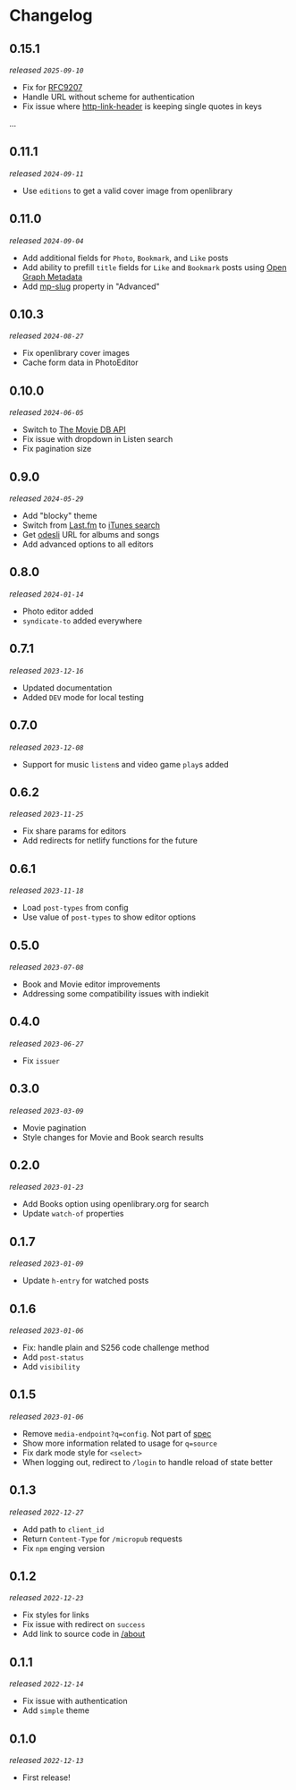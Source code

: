 # Changelog

## 0.15.1
_released `2025-09-10`_
* Fix for [RFC9207](https://www.rfc-editor.org/rfc/rfc9207)
* Handle URL without scheme for authentication
* Fix issue where [http-link-header](https://www.npmjs.com/package/http-link-header) is keeping single quotes in keys

...

## 0.11.1
_released `2024-09-11`_
* Use `editions` to get a valid cover image from openlibrary

## 0.11.0
_released `2024-09-04`_
* Add additional fields for `Photo`, `Bookmark`, and `Like` posts
* Add ability to prefill `title` fields for `Like` and `Bookmark` posts using [Open Graph Metadata](https://ogp.me/)
* Add [mp-slug](https://indieweb.org/Micropub-extensions#Slug) property in "Advanced"

## 0.10.3
_released `2024-08-27`_
* Fix openlibrary cover images
* Cache form data in PhotoEditor

## 0.10.0
_released `2024-06-05`_
* Switch to [The Movie DB API](https://developer.themoviedb.org/)
* Fix issue with dropdown in Listen search
* Fix pagination size

## 0.9.0
_released `2024-05-29`_
* Add "blocky" theme
* Switch from [Last.fm](https://www.last.fm/api) to [iTunes search](https://developer.apple.com/library/archive/documentation/AudioVideo/Conceptual/iTuneSearchAPI/Searching.html#//apple_ref/doc/uid/TP40017632-CH5-SW1)
* Get [odesli](https://odesli.co/) URL for albums and songs
* Add advanced options to all editors

## 0.8.0
_released `2024-01-14`_
* Photo editor added
* `syndicate-to` added everywhere

## 0.7.1
_released `2023-12-16`_
* Updated documentation
* Added `DEV` mode for local testing

## 0.7.0
_released `2023-12-08`_
* Support for music `listen`s and video game `play`s added

## 0.6.2
_released `2023-11-25`_
* Fix share params for editors
* Add redirects for netlify functions for the future

## 0.6.1
_released `2023-11-18`_
* Load `post-types` from config
* Use value of `post-types` to show editor options

## 0.5.0
_released `2023-07-08`_
* Book and Movie editor improvements
* Addressing some compatibility issues with indiekit

## 0.4.0
_released `2023-06-27`_
* Fix `issuer`

## 0.3.0
_released `2023-03-09`_
* Movie pagination
* Style changes for Movie and Book search results

## 0.2.0
_released `2023-01-23`_
* Add Books option using openlibrary.org for search
* Update `watch-of` properties

## 0.1.7
_released `2023-01-09`_
* Update `h-entry` for watched posts

## 0.1.6
_released `2023-01-06`_
* Fix: handle plain and S256 code challenge method
* Add `post-status`
* Add `visibility`

## 0.1.5
_released `2023-01-06`_
* Remove `media-endpoint?q=config`. Not part of [spec](https://micropub.spec.indieweb.org/#media-endpoint)
* Show more information related to usage for `q=source`
* Fix dark mode style for `<select>`
* When logging out, redirect to `/login` to handle reload of state better

## 0.1.3
_released `2022-12-27`_
* Add path to `client_id`
* Return `Content-Type` for `/micropub` requests
* Fix `npm` enging version

## 0.1.2
_released `2022-12-23`_
* Fix styles for links
* Fix issue with redirect on `success`
* Add link to source code in [/about](https://sparkles.sploot.com/about)

## 0.1.1
_released `2022-12-14`_
* Fix issue with authentication
* Add `simple` theme

## 0.1.0
_released `2022-12-13`_
* First release!
